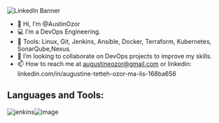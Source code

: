 
![LinkedIn Banner](https://github.com/AustinOzor/AustinOzor/assets/99667583/91f1d50c-f836-411e-9108-ca9bd71e90c2)

- 👋 Hi, I’m @AustinOzor
- 💻 I’m a DevOps Engineering.
- 🌱 Tools: Linux, Git, Jenkins, Ansible, Docker, Terraform, Kubernetes, SonarQube,Nexus.
- 💞️ I’m looking to collaborate on DevOps projects to improve my skills.
- 📫 How to reach me at augustineozor@gmail.com or linkedin: linkedin.com/in/augustine-tetteh-ozor-ma-lis-168ba656

## Languages and Tools:
![jenkins](https://github.com/AustinOzor/AustinOzor/assets/99667583/3e02fdc5-9e73-4116-8ffe-47c9b31d36d5)![image](https://github.com/AustinOzor/AustinOzor/assets/99667583/0a42ff42-8bf5-41e0-ac33-7f528d6b8371)



<!---
AustinOzor/AustinOzor is a ✨ special ✨ repository because its `README.md` (this file) appears on your GitHub profile.
You can click the Preview link to take a look at your changes.
--->
